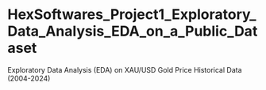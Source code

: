 # HexSoftwares_Project1_Exploratory_Data_Analysis_EDA_on_a_Public_Dataset
Exploratory Data Analysis (EDA) on XAU/USD Gold Price Historical Data (2004-2024)
